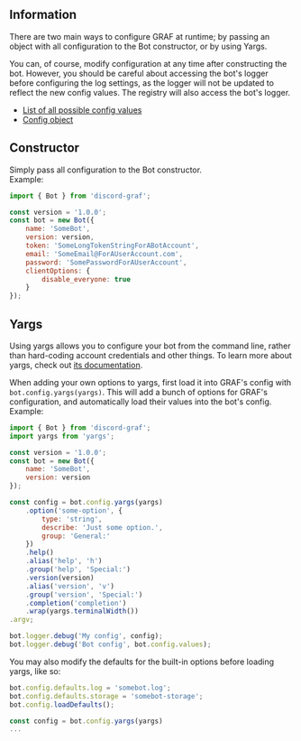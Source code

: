 ## Information
There are two main ways to configure GRAF at runtime; by passing an object with all configuration to the Bot constructor, or by using Yargs.

You can, of course, modify configuration at any time after constructing the bot.
However, you should be careful about accessing the bot's logger before configuring the log settings, as the logger will not be updated to reflect the new config values.
The registry will also access the bot's logger.

- [List of all possible config values](../typedef/index.html#static-typedef-ConfigObject)
- [Config object](../class/src/bot/config.js~BotConfig.html)

## Constructor
Simply pass all configuration to the Bot constructor.  
Example:
```javascript
import { Bot } from 'discord-graf';

const version = '1.0.0';
const bot = new Bot({
	name: 'SomeBot',
	version: version,
	token: 'SomeLongTokenStringForABotAccount',
	email: 'SomeEmail@ForAUserAccount.com',
	password: 'SomePasswordForAUserAccount',
	clientOptions: {
		disable_everyone: true
	}
});
```

## Yargs
Using yargs allows you to configure your bot from the command line, rather than hard-coding account credentials and other things.
To learn more about yargs, check out [its documentation](http://yargs.js.org/).

When adding your own options to yargs, first load it into GRAF's config with `bot.config.yargs(yargs)`.
This will add a bunch of options for GRAF's configuration, and automatically load their values into the bot's config.  
Example:
```javascript
import { Bot } from 'discord-graf';
import yargs from 'yargs';

const version = '1.0.0';
const bot = new Bot({
	name: 'SomeBot',
	version: version
});

const config = bot.config.yargs(yargs)
	.option('some-option', {
		type: 'string',
		describe: 'Just some option.',
		group: 'General:'
	})
	.help()
	.alias('help', 'h')
	.group('help', 'Special:')
	.version(version)
	.alias('version', 'v')
	.group('version', 'Special:')
	.completion('completion')
	.wrap(yargs.terminalWidth())
.argv;

bot.logger.debug('My config', config);
bot.logger.debug('Bot config', bot.config.values);
```

You may also modify the defaults for the built-in options before loading yargs, like so:
```javascript
bot.config.defaults.log = 'somebot.log';
bot.config.defaults.storage = 'somebot-storage';
bot.config.loadDefaults();

const config = bot.config.yargs(yargs)
...
```
